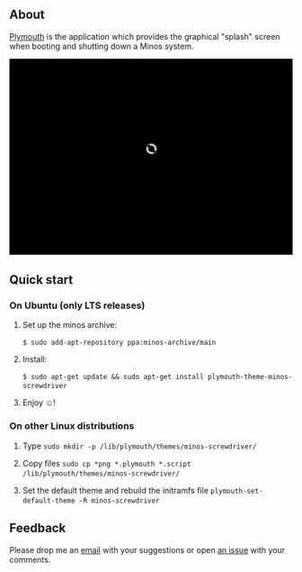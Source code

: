 ## About

[Plymouth](http://en.wikipedia.org/wiki/Plymouth_(software)) is the application which provides the graphical "splash" screen when booting and shutting down a Minos system. 

<p align="center">
<img src="https://raw.githubusercontent.com/minos-org/plymouth-theme-minos-screwdriver/master/plymouth-minos-screwdriver.gif" alt="minos-screwdriver-theme"/>
</p>

## Quick start

### On Ubuntu (only LTS releases)

1. Set up the minos archive:

   ```
   $ sudo add-apt-repository ppa:minos-archive/main
   ```

2. Install:

   ```
   $ sudo apt-get update && sudo apt-get install plymouth-theme-minos-screwdriver
   ```

3. Enjoy ☺!

### On other Linux distributions

1. Type `sudo mkdir -p /lib/plymouth/themes/minos-screwdriver/`

2. Copy files `sudo cp *png *.plymouth *.script /lib/plymouth/themes/minos-screwdriver/`

3. Set the default theme and rebuild the initramfs file `plymouth-set-default-theme -R minos-screwdriver`

## Feedback

Please drop me an [email](mailto:m@javier.io) with your suggestions or open [an issue](https://github.com/minos-org/plymouth-theme-minos-screwdriver/issues) with your comments.
